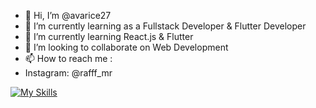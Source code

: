 - 👋 Hi, I’m @avarice27
- 👀 I’m currently learning as a Fullstack Developer & Flutter Developer
- 🌱 I’m currently learning React.js & Flutter
- 💞️ I’m looking to collaborate on Web Development
- 📫 How to reach me :
- Instagram: @rafff_mr

<!---
avarice27/avarice27 is a ✨ special ✨ repository because its `README.md` (this file) appears on your GitHub profile.
You can click the Preview link to take a look at your changes.
--->
[![My Skills](https://skillicons.dev/icons?i=js,html,css,dart,flutter,laravel,postman)](https://skillicons.dev)
